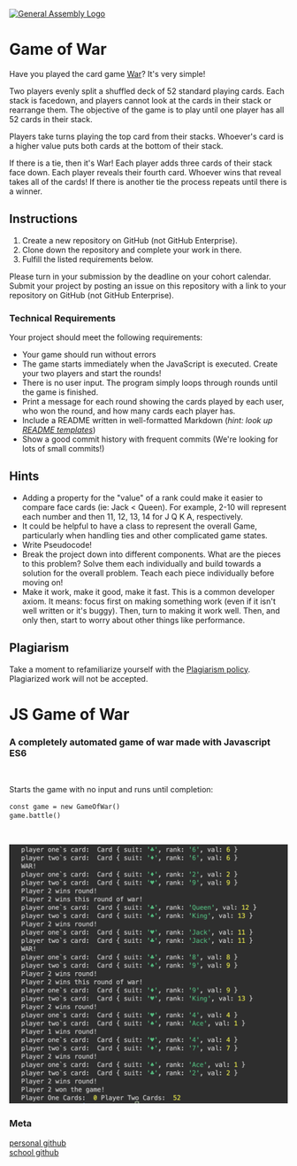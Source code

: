 [![General Assembly Logo](https://camo.githubusercontent.com/1a91b05b8f4d44b5bbfb83abac2b0996d8e26c92/687474703a2f2f692e696d6775722e636f6d2f6b6538555354712e706e67)](https://generalassemb.ly/education/web-development-immersive)

# Game of War

Have you played the card game [War](https://www.youtube.com/watch?v=yX-jOVer758)? It's very simple! 

Two players evenly split a shuffled deck of 52 standard playing cards. 
Each stack is facedown, and players cannot look at the cards in their stack or rearrange them.
The objective of the game is to play until one player has all 52 cards in their stack.

Players take turns playing the top card from their stacks. 
Whoever's card is a higher value puts both cards at the bottom of their stack.

If there is a tie, then it's War! Each player adds three cards of their stack face down.
Each player reveals their fourth card. Whoever wins that reveal takes all of the cards!
If there is another tie the process repeats until there is a winner.


## Instructions

1. Create a new repository on GitHub (not GitHub Enterprise).
1. Clone down the repository and complete your work in there.
1. Fulfill the listed requirements below.

Please turn in your submission by the deadline on your cohort calendar. Submit
your project by posting an issue on this repository with a link to your
repository on GitHub (not GitHub Enterprise).


### Technical Requirements

Your project should meet the following requirements:

- Your game should run without errors
- The game starts immediately when the JavaScript is executed. Create your two players and start the rounds!
- There is no user input. The program simply loops through rounds until the game is finished.
- Print a message for each round showing the cards played by each user, who won the round, and how many cards each player has.
- Include a README written in well-formatted Markdown (_hint: look up [README templates](https://www.readme-templates.com/)_)
- Show a good commit history with frequent commits (We're looking for lots of small commits!)


## Hints

- Adding a property for the "value" of a rank could make it easier to compare face cards (ie: Jack < Queen). For example, 2-10 will represent each number and then 11, 12, 13, 14 for J Q K A, respectively.
- It could be helpful to have a class to represent the overall Game, particularly when handling ties and other complicated game states.
- Write Pseudocode!
- Break the project down into different components. What are the pieces to this problem? Solve them each individually and build towards a solution for the overall problem. Teach each piece individually before moving on!
- Make it work, make it good, make it fast. This is a common developer axiom. It means: focus first on making something work (even if it isn't well written or it's buggy). Then, turn to making it work well. Then, and only then, start to worry about other things like performance.

## Plagiarism

Take a moment to refamiliarize yourself with the [Plagiarism policy](https://git.generalassemb.ly/DC-WDI/Administrative/blob/master/plagiarism.md). Plagiarized work will not be accepted.


# JS Game of War
### <strong>A completely automated game of war made with Javascript ES6</strong>
<br>


Starts the game with no input and runs until completion:

```
const game = new GameOfWar()
game.battle()
```
<br>

![](game-console.png)

### Meta


[personal github](https://github.com/professrx/) <br>
[school github](git.generalassemb.ly/professrx)
